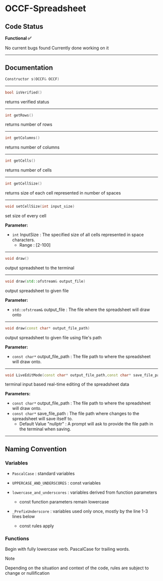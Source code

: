 # OCCF-Spreadsheet
## Code Status
**Functional ✅**

No current bugs found
Currently done working on it
***
## Documentation
```cpp
Constructor s(OCCF& OCCF)
```
***
```cpp
bool isVerified()
```
returns verified status
***
```cpp
int getRows()
```
returns number of rows
***
```cpp
int getColumns()
```
returns number of columns
***
```cpp
int getCells()
```
returns number of cells
***
```cpp
int getCellSize()
```
returns size of each cell represented in number of spaces
***
```cpp
void setCellSize(int input_size)
```
set size of every cell

**Parameter:**
- `int` InputSize : The specified size of all cells represented in space characters.
  - Range : [2-100]
***
```cpp
void draw()
```
output spreadsheet to the terminal
***
```cpp
void draw(std::ofstream& output_file)
```
output spreadsheet to given file

**Parameter:**
- `std::ofstream&` output_file : The file where the spreadsheet will draw onto
***
```cpp
void draw(const char* output_file_path)
```
output spreadsheet to given file using file's path

**Parameter:**
- `const char*` output_file_path : The file path to where the spreadsheet will draw onto.
***
```cpp
void LiveEditMode(const char* output_file_path,const char* save_file_path)
```
terminal input based real-time editing of the spreadsheet data

**Parameters:**
- `const char*` output_file_path : The file path to where the spreadsheet will draw onto.
- `const char*` save_file_path : The file path where changes to the spreadsheet will save itself to.
  - Default Value "nullptr" : A prompt will ask to provide the file path in the terminal when saving.
***
## Naming Convention
### Variables
- `PascalCase` : standard variables

- `UPPERCASE_AND_UNDERSCORES` : const variables

- `lowercase_and_underscores` : variables derived from function parameters
  - const function parameters remain lowercase
- `_PrefixUnderscore` : variables used only once, mostly by the line 1-3 lines below
  - const rules apply
### Functions
Begin with fully lowercase verb. PascalCase for trailing words.
> [!NOTE]
> Depending on the situation and context of the code, rules are subject to change or nullification
